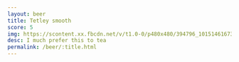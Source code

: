 ```yaml
---
layout: beer
title: Tetley smooth
score: 5
img: https://scontent.xx.fbcdn.net/v/t1.0-0/p480x480/394796_10151461673368745_1651974167_n.jpg?oh=8b0605baf943183eff88b6da76ebc69e&oe=58BE6195
desc: I much prefer this to tea
permalink: /beer/:title.html
---
```

